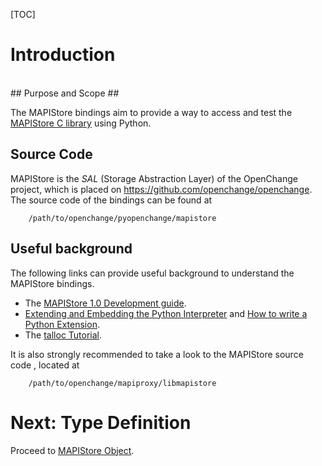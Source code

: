 [TOC]

# Introduction #

<br/>
## Purpose and Scope ##

The MAPIStore bindings aim to provide a way to access and test the [MAPIStore C library](../programming/mapistore_python/concepts.html) using Python. 

## Source Code ##

MAPIStore is the *SAL* (Storage Abstraction Layer) of the OpenChange project, which is placed on <https://github.com/openchange/openchange>. The source code of the bindings can be found at

        /path/to/openchange/pyopenchange/mapistore

## Useful background ##

The following links can provide useful background to understand the MAPIStore bindings.

  *  The [MAPIStore 1.0 Development guide][devguide].
  *  [Extending and Embedding the Python Interpreter][extending] and [How to write a Python Extension][howtowrite].
  *  The [talloc Tutorial][tutorial].

[devguide]: http://tracker.openchange.org/projects/openchange/wiki/MAPIStore_10_Development_Guide
[extending]: https://docs.python.org/2/extending/index.html
[howtowrite]: http://starship.python.net/crew/arcege/extwriting/pyext.html
[tutorial]: https://talloc.samba.org/talloc/doc/html/libtalloc__tutorial.html

It is also strongly recommended to take a look to the MAPIStore source code , located at

        /path/to/openchange/mapiproxy/libmapistore

# Next: Type Definition #

Proceed to [MAPIStore Object](mapistoreobj.html).
